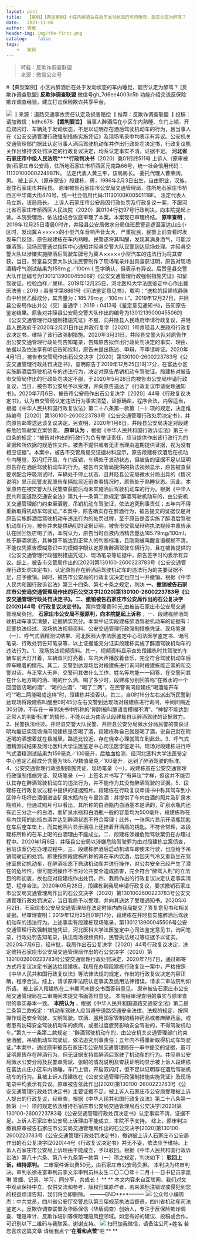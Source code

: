 ```yaml
---
layout:	post
title:	【案例】【典型案例】小区内醉酒后在处于发动状态的车内睡觉，能否认定为醉驾？
date:	2021-11-06
author:	转载
header-img:	img/the-first.png
catalog:	false
tags:
	-	案例
---
```


<blockquote><p>转载：反欺诈调查联盟<br>
来源：微信公众号</p></blockquote>

#【典型案例】小区内醉酒后在处于发动状态的车内睡觉，能否认定为醉驾？
[反欺诈调查联盟]
**反欺诈调查联盟**
微信号gh_7d6ee4003c5b
功能介绍交流反保险欺诈调查经验，建立打击保险欺诈共享平台。

![]({{site.baseurl}}/postimg/L6usUGPiatBSt4BHlmLV3oib74GLExhIv4Gqibjf8iakoCdmQtGSNWBUNWZKKPRC7WYboaY9Vo4aQjvypw5KbSe63Q.jpeg)
┃来源：道路交通事故责任认定及损害赔偿
┃推荐：反欺诈调查联盟
┃投稿：请加微信：kdhc678
**【裁判要旨】**
当事人醉酒后在小区车内熟睡、车门上锁、开启双闪灯、车辆处于发动状态，不足以证明存在酒后驾驶机动车的行为，且当事人在《公安交通管理行政强制措施实施凭证》及现场笔录中均表示有异议。公安机关交通管理部门据此认定当事人酒后驾驶机动车并作出行政处罚决定书，行政复议机关作出维持该处罚决定的行政复议决定，均系认定事实不清，证据不足。
**河北省石家庄市中级人民法院****行政判决书**（2020）冀01行终511号
上诉人（原审被告)石家庄市公安局，住所地石家庄市桥西区元南路66号，统一社会信用代码：11130100000224987N。
法定代表人黄三平，该局局长。
委托代理人曹荣阔，男。
被上诉人（原审原告）段建栋，男，1986年2月3日出生，自由职业，汉族，现住石家庄市井陉县。
原审被告石家庄市公安局交通管理局，住所地石家庄市桥西区中华南大街476号，统一社会信用代码:11130100K00501118F。
法定代表人马立新，该局局长。
上诉人石家庄市公安局因行政处罚及行政复议一案，不服河北省石家庄市桥西区人民法院（2020）冀0104行初97号行政判决，向本院提起上诉。本院受理后，依法组成合议庭审理了本案。本案现已审理终结。
**原审查明**
，2019年12月25日凌晨0时许，井陉县公安局微水分局值班民警巡逻至富达山庄小区时，发现冀Ａ×××××的小型汽车音响声音太大，严重扰民，民警上前查看时发现车门反锁，原告段建栋在车内熟睡。民警遂将其叫醒，发现其满身酒气，可能涉嫌酒驾，现场民警通过指挥中心通知井陉县交警大队民警到达现场处理。井陉县交警大队以涉嫌实施醉酒后驾驶车牌号为冀Ａ×××××小型汽车的违法行为将其查获。当日，赞皇县交警大队执法民警制作了现场笔录并出具查获证明，原告对现场酒精呼气测试结果为159ｍｇ／100ｍｌ签字确认，但表示有异议。后赞皇县交警大队作出编号为1301213900045506的《公安交通管理行政强制措施凭证》扣留驾驶证，检验血样／尿样。2019年12月25日，河北医科大学法医鉴定中心作出冀医法鉴﹝2019﹞毒鉴字第8861号《司法鉴定意见书》，载明：“送检的段建栋静脉血中检出乙醇成分，其含量为：185.79ｍｇ／100ｍｌ”。2019年12月27日，井陉县公安局作出井公（交）鉴通字﹝2019﹞0413号《鉴定意见通知书》，告知原告鉴定结果。原告对井陉县公安局交警大队作出的编号为1301213900045506的《公安交通管理行政强制措施凭证》不服，向井陉县人民政府申请行政复议，井陉县人民政府于2020年2月21日作出井政行复字［2020］1号井陉县人民政府行政复议决定书，维持了该行政强制措施。2020年3月31日，井陉县交警大队对原告作出公安交通管理行政处罚告知笔录，告知原告拟作出行政处罚决定的事实、理由、依据以及依法享有听证告知权利，原告未提出陈述、申辩，不申请听证。2020年4月1日，被告市交管局作出石公交决字［2020］第130100-2600223783号《公安交通管理行政处罚决定书》，查明原告于2019年12月25日1时17分，在富达小区实施醉酒后驾驶机动车的违法行为，决定对原告吊销机动车驾驶证。段建栋对被告市交管局作出的行政处罚决定不服，于2020年5月28日向被告市公安局申请行政复议，当日，被告市公安局予以受理，并向原告送达了《行政复议申请受理通知书》。2020年7月6日，被告市公安局作出石公复决字［2020］44号《行政复议决定书》，认为市交管局认定违法行为事实清楚，证据确凿，程序合法，内容适当，根据《中华人民共和国行政复议法》第二十八条第一款第（一）项的规定，决定维持编号［2020］第130100-2600223783号《公安交通管理行政处罚决定书》，并向原告邮寄送达该复议决定。另查明，2020年1月8日，井陉县公安局决定对段建栋危险驾驶案立案侦查。
**原审认为**
，根据《中华人民共和国行政诉讼法》第三十四条的规定：“被告对作出的行政行为负有举证责任，应当提供作出该行政行为的证据和所依据的规范性文件。被告不提供或者无正当理由逾期提供证据，视为没有相应证据”。本案中，被告市交管局提交证据材料显示，原告段建栋饮酒后在机动车内睡觉，双闪灯开启，车门反锁，车辆处于发动状态，但被告的证据不足以证明原告存在酒后驾驶机动车的行为。被告市交管局提供的执法视频显示，原告被查获要求配合呼吸测试时，车辆处于停止状态，且井陉县公安局微水分局出具的《情况说明》显示民警发现原告车辆扰民近前查看情况时，原告处于熟睡状态。因此，本案原告在被交警大队民警查获前后均未实施酒后驾驶机动车的行为。根据《中华人民共和国道路交通安全法》第九十一条第二款规定“醉酒驾驶机动车的，由公安机关交通管理部门约束至酒醒，吊销机动车驾驶证，依法追究刑事责任；五年内不得重新取得机动车驾驶证。”本案中，原告确实存在醉酒行为，被告提交的证据仅是对原告实施醉酒后驾驶机动车违法行为的处罚过程，至于原告是否实施了醉酒后驾驶机动车行为，被告并未提供确切的证据证明。被告市交管局辩称执法视频中原告承认在回回饭店喝了酒，本院认为，原告当时血液内酒精含量达185.79mg/100ml，处于醉酒状态，其神智不能达到正常人的判断标准，且刚刚被叫醒言语模糊不清，不能仅凭原告模糊意识中的模糊字眼认定原告醉酒驾驶车辆行为，且在被告提供的《公安交通管理行政强制措施凭证》、现场笔录等证据中，原告签字时均表示有异议。综上，被告市交管局作出的[2020]第130100-2600223783号《公安交通管理行政处罚决定书》，认定原告存在醉酒后驾驶机动车的违法行为的主要证据不足，应予撤销。同时，被告市公安局的行政复议决定也应当一并撤销。根据《中华人民共和国行政诉讼法》第三十四条、第七十条之规定，判决
**一、撤销被告石家庄市公安局交通管理局作出的石公交决字[2020]第130100-2600223783号《公安交通管理行政处罚决定书》。二、撤销被告石家庄市公安局作出的石公复决字[2020]44号《行政复议决定书》。**
案件受理费50元,由被告石家庄市公安局交通管理局负担。
**石家庄市公安局不服原判，向本院提起上诉称**
，一、段建栋醉酒驾驶机动车事实清楚，证据确实充分。本案中证实段建栋醉酒驾驶机动车的证据有：民警执法经过、现场执法视频资料、公安交通管理行政强制措施凭证、现场笔录（一）、呼气式酒精测试结果、河北医科大学法医鉴定中心司法医学鉴定书、询问笔录、行政处罚告知笔录等，以上证据能充分证实段建栋实施了醉酒驾驶机动车的违法行为。1．现场执法视频资料。其一，视频资料显示查处段建栋时其驾驶的车辆车前大灯开着，车辆双闪灯亮着，车内大声播放着音乐，完全符合驾驶机动车后停车睡着的情形。其二，交警到达现场后对段建栋进行询问时段建栋能正常的和交警对话，与正常人无异，交警问其做什么工作、姓名等均能一一回答，在交警问其在什么地方喝的酒、喝的什么酒、喝了多少时，段建栋分别回答称“在微水的一个回回饭店喝的酒”、“喝的白酒”、“喝了二两”，在民警询问段建栋“喝酒能开车吗”“喝二两能喝成这样”时，段建栋并没否认。其三，自0时16分左右派出所民警到达现场将段建栋叫醒至0时45分左右交警到达现场对段建栋进行询问，中间间隔近30分钟，不存在一审判决书中所称的“刚刚被叫醒语言模糊不清”、“神智不能达到正常人的判断标准”的情形，不能以此为由否认段建栋自认醉酒驾驶的证据效力。2、民警执法经过。井陉县交警大队民警、井陉县公安分局微水分局民警的查获证明均能证实现场询问段建栋是否喝了酒，段建栋称自己就是喝了酒，说自己就在附近喝的酒想着就在县城里，路途比较近，存在侥幸心理就驾车到此处。3、呼气式酒精测试结果及河北医科大学法医鉴定中心司法医学鉴定书。现场对段建栋进行呼气式酒精测试结果为159毫克／100毫升，后抽血检测，经河北医科大学法医鉴定中心鉴定乙醇成分含量为185.79数值毫克／100毫升，达到了醉酒驾驶的标准。4、公安交通管理行政强制措施凭证、现场笔录（一）。段建栋虽在公安交通管理行政强制措施凭证、现场笔录（一）上签名并书写了“有异议”字样，但这并不能否认其存在醉酒驾驶机动车的违法行为，并不能作为其没有醉酒驾驶的证据。5、段建栋在行政复议过程中提供的证据照片。段建栋在行政复议申请书中称其驾车到小区停车场将白酒倒进空矿泉水瓶内在车里饮酒：并提供了车内白酒的照片及矿泉水瓶照片，但通过照片可以看出，其所称的白酒瓶内白酒基本是满的，矿泉水瓶内还有近三分之一的白酒，而矿泉水瓶和白酒瓶一般的容量均为500毫升，段建栋称在车内饮用的此瓶白酒并达到醉酒状态不符合常理；此外，一张照片显示开酒瓶钥匙在车后座车垫上，而其他照片显示酒瓶上还挂着开酒瓶的钥匙，不符合常理，故段建栋所称的在车上喝的白酒理由不能成立。二、段建栋涉嫌危险驾驶案仍在办理过程中。2020年1月8日，井陉县公安局以涉嫌危险驾驶罪为由对段建栋立案侦查，目前该案仍在办理过程中。三、段建栋醉酒后启动机动车即使未行驶，也应给予吊销驾驶证的处罚。即使按照段建栋所称的其在车内饮酒，后因天气冷又重新坐在驾驶室启动机动车，在醉酒状态下启动机动车并进行操作，对公共安全已经产生了潜在的危险性，很可能因操作不当对公共安全造成损害，完全符合“醉驾入刑”的立法目的和初衷，故也应对段建栋作出处罚。四、我局作出的行政复议决定认定事实清楚、程序合法。2020年05月28日，段建栋到我局申请行政复议，要求撤销石家庄市公安局交通管理局作出的石公交决字（2020）第1301002600223783号公安交通管理行政处罚决定，当日我局予以受理，并向其送达了受理通知书。2020年6月2日，石家庄市公安局交通管理局在法定时限内向我局提交了答复意见书和相关证据。经审理查明：2019年12月25日01时17分，段建栋在井陉县实施醉酒后驾驶机动车的违法行为。上述事实有段建栋现场笔录，第1301213900045506号公安交通管理行政强制措施凭证，河北医科大学法医鉴定中心司法鉴定意见书，询问笔录，行政处罚告知笔录，执法现场视频资料，民警执法经过等证据予以证实。2020年7月6日，经审批，我局作出石公复决字［2020］44号行政复议决定，决定维持石家庄市公安局交通管理局作出的石公交决字（2020）第1301002600223783号公安交通管理行政处罚决定，2020年7月7日，通过邮寄方式将复议决定书送达给段建栋。我局在办理段建栋行政复议一案中，严格按照《中华人民共和国行政复议法》等法律法规的规定，作出的行政复议决定内容正确，程序合法。综上，请求原审法院认定事实及适用法律错误，请求二审法院判如所请。
被上诉人段建栋在二审期间未提交书面答辩意见。
原审被告石家庄市公安局交通管理局在二审期间未提交书面答辩意见。
本院经审理查明的事实与原审查明的事实基本一致。
**本院认为**
，根据《中华人民共和国道路交通安全法》第二是二条第二款规定：“机动车驾驶人应当遵守道路交通安全法律、法规的规定，按照操作规范安全驾驶、文明驾驶。饮酒、服用国家管制的精神药品或者麻醉药品，或者患有妨碍安全驾驶机动车的疾病，或者过度疲劳影响安全驾驶的，不得驾驶机动车。”第九十一条第二款规定：“醉酒驾驶机动车的，由公安机关交通管理部门约束至酒醒，吊销机动车驾驶证，依法追究刑事责任；五年内不得重新取得机动车驾驶证。”本案中，通过原审被告石家庄市公安局交通管理局在一审中提交的证据，虽可证明原告存在醉酒行为，但无证据支持其醉酒后驾驶了机动车的行为。井陉县公安局微水公安分局及民警单秀斌、张昭的情况说明及查获证明均显示被上诉人段建栋在富达山庄小区车内熟睡，车门上锁，开启双闪灯，但不足以证明存在酒后驾驶机动车的行为。且被上诉人段建栋在《公安交通管理行政强制措施实施凭证》及现场笔录中均表示有异议。原审被告依此作出[2020]第130100-2600223783号《公安交通管理行政处罚决定书》主要证据不足。被上诉人石家庄市公安局受理被上诉人提出的行政复议，经审查，根据《中华人民共和国行政复议法》第二十八条第一款第（一）项的规定依法维持石家庄市公安局交通管理局石公交决字[2020]第130100-2600223783号《公安交通管理行政处罚决定书》认定事实不清，证据不足。上诉人石家庄市公安局上诉理由不能成立，本院不予支持。
综上，原审判决撤销原审被告石家庄市公安局交通管理局作出的石公交决字[2020]第130100-2600223783号《公安交通管理行政处罚决定书》，撤销被上诉人石家庄市公安局作出的石公复决字[2020]44号《行政复议决定书》并无不妥，依法应予维持。上诉人石家庄市公安局上诉理由不能成立，予以驳回。根据《中华人民共和国行政诉讼法》第八十六条、第八十九条第一款第（一）项之规定，判决如下：
**驳回上诉，维持原判。**
二审案件诉讼费50元，由石家庄市公安局负担。
本判决为终审判决。审判长徐进富审判员李文华审判员林友生二〇二〇年十二月十一日书记员李凯琳
发掘、记录、学习，同分享，共成长！
**
**
本文内容来自互联网，我们对文中观点保持中立、仅供交流和参考，版权归属原作者，若来源标注错误或侵犯到您的权益烦请告知，我们将立即删除。
———END****———
![]({{site.baseurl}}/postimg/L6usUGPiatBSs5Yxdp5NU9dpdqWanE7Mq7XpTo0mwlia1gia9NNFGTRYKdpVvrK2KgpAPictg52F8U9sicXI1jQ1dzA.jpeg)
公众号小编周杰：中共党员，四川省公安厅交警总队第三届规范执法监督员，四川省机动车司法鉴定人，反欺诈调查联盟及华盾保信（华盾调查）创始人，专注于反保险欺诈调查、理赔审计、反欺诈培训等保险理赔风控领域。如您有好的建议、投稿或合作，可识别以下二维码与我联系，谢谢支持。
![]({{site.baseurl}}/postimg/L6usUGPiatBQLNFXicXXQxXBwjwUmJlPGF0q5ZibOM9kCzhXR7EE7aTbgZIVibDd94F2CTC1GUb6zkDHLFKrVHibfjg.jpeg)
扫码加我微信，请备注公司+姓名
若您喜欢这篇文章
请给我点个“**在看和点赞**”吧
**
**
